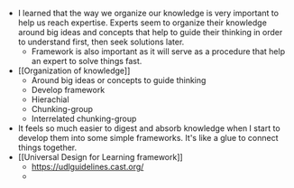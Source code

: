 - I learned that the way we organize our knowledge is very important to help us reach expertise. Experts seem to organize their knowledge around big ideas and concepts that help to guide their thinking in order to understand first, then seek solutions later.
    - Framework is also important as it will serve as a procedure that help an expert to solve things fast.
-  [[Organization of knowledge]]
    - Around big ideas or concepts to guide thinking
    - Develop framework
    - Hierachial
    - Chunking-group
    - Interrelated chunking-group
- It feels so much easier to digest and absorb knowledge when I start to develop them into some simple frameworks. It's like a glue to connect things together.
- [[Universal Design for Learning framework]]
    - https://udlguidelines.cast.org/
    - 
